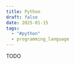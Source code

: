 ```yaml
---
title: Python
draft: false
date: 2025-01-15
tags:
  - "#python"
  - programming_language
---
```

TODO

